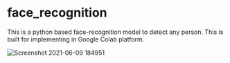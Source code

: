# face_recognition
This is a python based face-recognition model to detect any person. This is built for implementing in Google Colab platform.

![Screenshot 2021-06-09 184951](https://user-images.githubusercontent.com/65129467/121357355-912c4c00-c953-11eb-88ca-82729bfeaebf.jpg)
